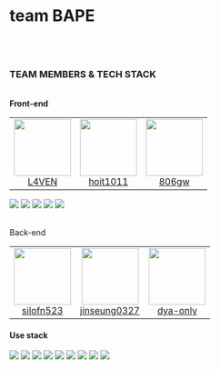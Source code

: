 # team BAPE
<br/>
<br/>

<h3>TEAM MEMBERS & TECH STACK</h3> <br/> 
  <b>Front-end</b>
  <table> <tr> <td align="center">
         <a href="https://github.com/L4VEN" ><img src="https://avatars.githubusercontent.com/L4VEN" width="100px" height="100px" /> <br />L4VEN </a> </td> <td align="center">
         <a href="https://github.com/hoit1011" ><img src="https://avatars.githubusercontent.com/hoit1011" width="100px" height="100px" /> <br />hoit1011 </a> </td> <td align="center"> 
         <a href="https://github.com/806gw" ><img src="https://avatars.githubusercontent.com/806gw" width="100px" height="100px" /> <br />806gw </a> </td> </tr> </table>
  <div display="flex">
    <img src="https://img.shields.io/badge/javascript-%23323330.svg?style=for-the-badge&logo=javascript&logoColor=%23F7DF1E"/>
    <img src="https://img.shields.io/badge/typescript-%23007ACC.svg?style=for-the-badge&logo=typescript&logoColor=white"/>
    <img src="https://img.shields.io/badge/react-%2320232a.svg?style=for-the-badge&logo=react&logoColor=%2361DAFB"/>
    <img src="https://img.shields.io/badge/svelte-F73B00?style=for-the-badge&logo=svelte&logoColor=white"/>
    <img src="https://img.shields.io/badge/swift-F0563E?style=for-the-badge&logo=swift&logoColor=white"/>
  </div>
  <br/> 

  
  <p>Back-end</p>
  <table> <tr> <td align="center">
     <a href="https://github.com/silofn523" ><img src="https://avatars.githubusercontent.com/silofn523" width="100px" height="100px" /> <br />silofn523 </a> </td> <td align="center"> 
         <a href="https://github.com/jinseung0327 y" ><img src="https://avatars.githubusercontent.com/jinseung0327 " width="100px" height="100px" /> <br />jinseung0327 </a></td> 
     <td align="center"> <a href="https://github.com/dya-only" ><img src="https://avatars.githubusercontent.com/dya-only" width="100px" height="100px" /> <br />dya-only </a>
  </tr> </table>
  <h4>Use stack</h4>
  <div display="flex">
    <img src="https://img.shields.io/badge/javascript-%23323330.svg?style=for-the-badge&logo=javascript&logoColor=%23F7DF1E"/>
    <img src="https://img.shields.io/badge/typescript-%23007ACC.svg?style=for-the-badge&logo=typescript&logoColor=white"/>
    <img src="https://img.shields.io/badge/express.js-%23404d59.svg?style=for-the-badge&logo=express&logoColor=%2361DAFB"/>
    <img src="https://img.shields.io/badge/nestjs-%23E0234E.svg?style=for-the-badge&logo=nestjs&logoColor=white"/>
    <img src="https://img.shields.io/badge/ruby-%23CC342D.svg?style=for-the-badge&logo=ruby&logoColor=white"/>
    <img src="https://img.shields.io/badge/rails-%23CC0000.svg?style=for-the-badge&logo=ruby-on-rails&logoColor=white"/>
    <img src="https://img.shields.io/badge/go-%2300ADD8.svg?style=for-the-badge&logo=go&logoColor=white"/>
    <img src="https://img.shields.io/badge/AWS-%23FF9900.svg?style=for-the-badge&logo=amazon-aws&logoColor=white" />
    <img src="https://img.shields.io/badge/terraform-%235835CC.svg?style=for-the-badge&logo=terraform&logoColor=white" />
  </div>
